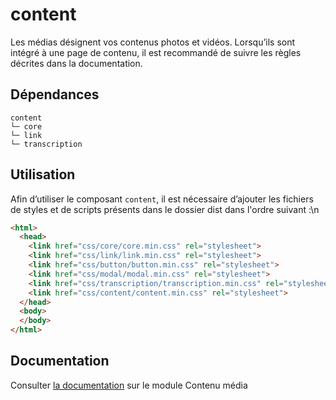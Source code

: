 # content

Les médias désignent vos contenus photos et vidéos. Lorsqu’ils sont intégré à une page de contenu, il est recommandé de suivre les règles décrites dans la documentation.

## Dépendances
```shell
content
└─ core
└─ link
└─ transcription
```

## Utilisation
Afin d’utiliser le composant `content`, il est nécessaire d’ajouter les fichiers de styles et de scripts présents dans le dossier dist dans l'ordre suivant :\n
```html
<html>
  <head>
    <link href="css/core/core.min.css" rel="stylesheet">
    <link href="css/link/link.min.css" rel="stylesheet">
    <link href="css/button/button.min.css" rel="stylesheet">
    <link href="css/modal/modal.min.css" rel="stylesheet">
    <link href="css/transcription/transcription.min.css" rel="stylesheet">
    <link href="css/content/content.min.css" rel="stylesheet">
  </head>
  <body>
  </body>
</html>
```

## Documentation

Consulter [la documentation](https://www.systeme-de-design.gouv.fr/elements-d-interface/composants/contenu-medias) sur le module Contenu média